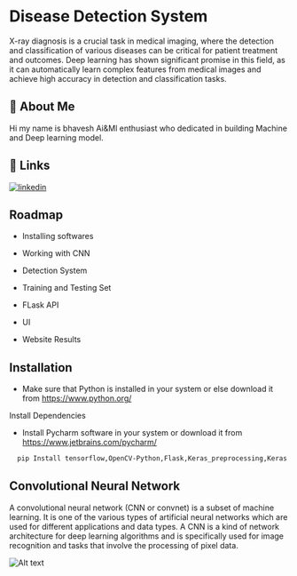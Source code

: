 
# Disease Detection System

X-ray diagnosis is a crucial task in medical imaging, where the detection and classification of various diseases can be critical for patient treatment and outcomes. Deep learning has shown significant promise in this field, as it can automatically learn complex features from medical images and achieve high accuracy in detection and classification tasks.
## 🚀 About Me
Hi my name is bhavesh Ai&Ml enthusiast who dedicated in building Machine and Deep learning model.


## 🔗 Links
[![linkedin](https://img.shields.io/badge/linkedin-0A66C2?style=for-the-badge&logo=linkedin&logoColor=white)](https://www.linkedin.com/in/bhavesh-bhalerao-0958b4224?utm_source=share&utm_campaign=share_via&utm_content=profile&utm_medium=android_app)

## Roadmap

- Installing softwares

- Working with CNN

- Detection System
- Training and Testing Set
- FLask API
- UI
- Website Results

## Installation

- Make sure that Python is installed in your system or else download it from https://www.python.org/

Install Dependencies
- Install Pycharm software in your system or download it from https://www.jetbrains.com/pycharm/

```bash
  pip Install tensorflow,OpenCV-Python,Flask,Keras_preprocessing,Keras
```

## Convolutional Neural Network
A convolutional neural network (CNN or convnet) is a subset of machine learning. It is one of the various types of artificial neural networks which are used for different applications and data types. A CNN is a kind of network architecture for deep learning algorithms and is specifically used for image recognition and tasks that involve the processing of pixel data.

![Alt text](https://towardsdatascience.com/covolutional-neural-network-cb0883dd6529)
